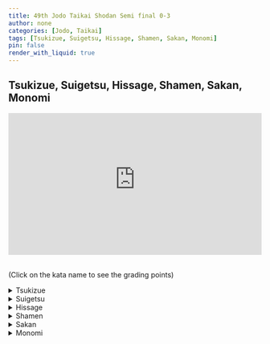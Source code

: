 ```yaml
---
title: 49th Jodo Taikai Shodan Semi final 0-3
author: none
categories: [Jodo, Taikai]
tags: [Tsukizue, Suigetsu, Hissage, Shamen, Sakan, Monomi]
pin: false
render_with_liquid: true
---
```


## Tsukizue, Suigetsu, Hissage, Shamen, Sakan, Monomi


<style>
.yt {
  position: relative;
  display: block;
  width: 100%; /* width of iframe wrapper */
  height: 0;
  margin: auto;
  padding: 0% 0% 56.25%; /* 16:9 ratio */
  overflow: hidden;
}
.yt iframe {
  position: absolute;
  top: 0; bottom: 0; left: 0;
  width: 100%;
  height: 100%;
  border: 0;
}
</style>


<div class="yt">
  <iframe width="560" height="315" src="https://www.youtube-nocookie.com/embed/PG3Z0wJuexA?start=12" allowfullscreen></iframe>
</div>

<!--VID2
<div class="yt">
  <iframe width="560" height="315" src="https://www.youtube-nocookie.com/embed/PG3Z0wJuexA2?start=122" allowfullscreen></iframe>
</div>
VID2-->


<br>(Click on the kata name to see the grading points)


<details>
<summary>
Tsukizue
</summary>
<blockquote>
Uchi:<br>
1) From a correct Hasso-no-kamae are you entering Shi's Maai and cutting down to a line parallel to the floor?<br>
2) Are you adopting the correct Hidari-jodan-no-kamae?
</blockquote>
<blockquote>
Shi:<br>
1) How is your posture after you have moved your body diagonally backwards and to the right?<br>
2) Are you striking Uchi's left wrist after rotating the Jo diagonally upwards and to the right in a large movement?<br>
3) Are you striking Uchi's left wrist with a correct Honteuchi?
</blockquote>
</details>

<details>
<summary>
Suigetsu
</summary>
<blockquote>
Uchi:<br>
1) Are you correctly cutting Shi's Shomen?<br>
2) After taking sufficient Maai from Hasso-no-kamae are you correctly adopting the Chu- dan no Kamae?
</blockquote>
<blockquote>
Shi:<br>
1) After moving your body diagonally forwards and to the right, are you correctly thrusting Uchi's Suigetsu by pulling back your left shoulder?<br>
2) Have you correctly adopted Hikiotoshi-no-kamae?<br>
3) How is the strength of your Hikiotoshiuchi?
</blockquote>
</details>

<details>
<summary>
Hissage
</summary>
<blockquote>
Uchi:<br>
1) Is the Tachi's Kissaki equally aligned with the Jo in Awase?<br>
2) From Hidari-jodan-no-kamae are you correctly cutting the Shomen?<br>
3) Have you had Kuritsuke correctly performed on you?
</blockquote>
<blockquote>
Shi:<br>
1) Is the Josaki equally aligned with the Tachi in Awase?<br>
2) From a correct Kuritsuke are you correctly thrusting the Suigetsu?
</blockquote>
</details>

<details>
<summary>
Shamen
</summary>
<blockquote>
Uchi:<br>
1) Are you correctly cutting Shomen to a line parallel to the floor?<br>
2) After taking sufficient Maai are you correctly adopting Hidari-jodan-no-kamae?
</blockquote>
<blockquote>
Shi:<br>
1) After moving your body diagonally forwards and to the right, are you correctly dividing the Jo into four equal parts, sliding your right hand and striking Uchi's temple with the Josaki?<br>
2) Are you correctly thrusting Uchi's Suigetsu?
</blockquote>
</details>

<details>
<summary>
Sakan
</summary>
<blockquote>
Uchi:<br>
1) Are you correctly thrusting Shi's Suigetsu?<br>
2) After the Tachi is struck and you move backwards, are you doing so with your right, then left and right foot?<br>
3) Is your Chudan and Hasso-no-kamae correct?
</blockquote>
<blockquote>
Shi:<br>
1) Are you taking an appropriate amount of Maai when you go into Ma Hanmi and move backwards to parry the Kensaki that has been thrust at you?<br>
2) When you strike the Tachi is your right foot forwards?<br>
3) Aligning your left foot to your right foot, are you carrying out the Hikiotoshi in a large movement after holding the entire Jo in both hands?
</blockquote>
</details>

<details>
<summary>
Monomi
</summary>
<blockquote>
Uchi:<br>
1) Are you cutting Shi's Shomen to a line parallel with the floor?<br>
2) Have you correctly adopted Hidari-jodan-no-kamae?
</blockquote>
<blockquote>
Shi:<br>
1) How is your Ashi Sabaki (footwork)?<br>
2) Are you striking Uchi's wrist after rotating the Jo in a large movement?<br>
3) Are you correctly executing Kaeshizuki?
</blockquote>
</details>

